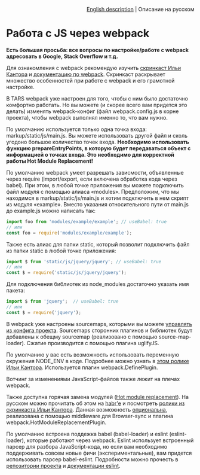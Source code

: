 <p align="right">
<a href="../en/js-webpack-processing.md">English description</a> | Описание на русском
</p>

# Работа с JS через webpack

**Есть большая просьба: все вопросы по настройке/работе с webpack адресовать в Google, Stack Overflow и т.д.**

Для ознакомления с webpack рекомендую изучить [скринкаст Ильи Кантора](https://www.youtube.com/playlist?list=PLDyvV36pndZHfBThhg4Z0822EEG9VGenn) и [документацию по webpack](http://webpack.github.io/docs/). Скринкаст раскрывает множество особенностей при работе с webpack и его грамотной настройке.

В TARS webpack уже настроен для того, чтобы с ним было достаточно комфортно работать. Но вы можете (и скорее всего вам придется это делать) изменять webpack-конфиг (файл webpack.config.js в корне проекта), чтобы webpack выполнял именно то, что вам нужно.

По умолчанию используется только одна точка входа: markup/static/js/main.js. Вы можете использовать другой файл и сколь угодоно большое количество точек входа. **Необходимо использовать функцию prepareEntryPoints, в которую будет передаваться объект с информацией о точках входа. Это необходимо для корректной работы Hot Module Replacement!**

По умолчанию webpack умеет разрешать зависмости, объявленные через require (import/export, если включена обработка кода через babel). При этом, в любой точке приложения вы можете подключить файл модуля с помощью алиаса «modules». Предположим, что мы находимся в markup/static/js/main.js и хотим подключить в нем скрипт из модуля «example». Вместо указания относительного пути от main.js до example.js можно написать так:

```js
import foo from 'modules/example/example'; // useBabel: true
// или
const foo = require('modules/example/example');
```

Также есть алиас для папки static, который позволит подключить файл из папки static в любой точке приложения:

```js
import $ from 'static/js/jquery/jquery'; // useBabel: true
// или
const $ = require('static/js/jquery/jquery');
```

Для подключения библиотек из node_modules достаточно указать имя пакета:

```js
import $ from 'jquery';  // useBabel: true
// или
const $ = require('jquery');
```

В webpack уже настроены sourcemaps, которыми вы можете [управлять из конфига проекта](options.md#sourcemaps). Sourcemaps сторонних плагинов и библиотек будут добавлены к обещму sourcemap (реализовано с помощью source-map-loader). Сжатие производится с помощью плагина uglifyJS.

По умолчанию у вас есть возможность использовать переменную окружения NODE_ENV в коде. Подробнее можно узнать в [этом ролике Ильи Кантора](https://www.youtube.com/watch?v=5XZqeuWkQ4o&index=6&list=PLDyvV36pndZHfBThhg4Z0822EEG9VGenn). Используется плагин webpack.DefinePlugin.

Вотчинг за изменениями JavaScript-файлов также лежит на плечах webpack.

Также доступна горячая замена модулей ([Hot module replacement](https://webpack.github.io/docs/hot-module-replacement.html)). На русском можно прочитать об этом на [habr'е](https://habrahabr.ru/company/Voximplant/blog/270593/) и посмотреть [ролики из скринкаста Ильи Кантора](https://www.youtube.com/watch?v=EQhXtTOxpVk&list=PLDyvV36pndZHfBThhg4Z0822EEG9VGenn&index=40). Данная возможность [опциональна](options.md#usehmr), реализована с помощью middleware для Browser-sync и плагина webpack.HotModuleReplacementPlugin.

По умолчанию встроена поддежка babel (babel-loader) и eslint (eslint-loader), которые работают через webpack. Eslint использует встроенный парсер для разбора JavaScript-кода, но если вам необходимо поддерживать совсем новые фичи (экспериментальные), вам придется использовать парсер babel-eslint. Подробности можно прочесть в [репозитории проекта](https://github.com/babel/babel-eslint) и [документации eslint](http://eslint.org/docs/user-guide/configuring#specifying-parser-options).

